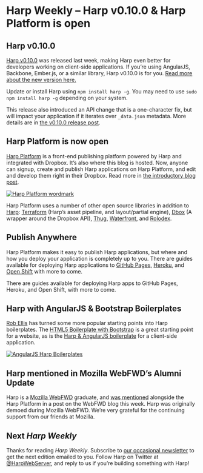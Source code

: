 # Harp Weekly – Harp v0.10.0 & Harp Platform is open

## Harp v0.10.0

[Harp v0.10.0](https://harp.rip/blog/v0-10-0-200-catch-all) was released last week, making Harp even better for developers working on client-side applications. If you’re using  AngularJS, Backbone, Ember.js, or a similar library, Harp v0.10.0 is for you. [Read more about the new version here.](https://harp.rip/blog/v0-10-0-200-catch-all)

Update or install Harp using `npm install harp -g`. You may need to use `sudo npm install harp -g` depending on your system.

This release also introduced an API change that is a one-character fix, but will impact your application if it iterates over `_data.json` metadata. More details are in [the v0.10.0 release post](https://harp.rip/blog/v0-10-0-200-catch-all).

## Harp Platform is now open

[Harp Platform](http://www.harp.io) is a front-end publishing platform powered by Harp and integrated with Dropbox. It’s also where this blog is hosted. Now, anyone can signup, create and publish Harp applications on Harp Platform, and edit and develop them right in their Dropbox. Read more in [the introductory blog post](http://blog.harp.io/posts/harp-platform-now-public).

[![Harp Platform wordmark](images/harp-weekly-harp-platform.png)](https://www.harp.io)

Harp Platform uses a number of other open source libraries in addition to [Harp](https://github.com/sintaxi/harp): [Terraform](https://github.com/sintaxi/terraform) (Harp’s asset pipeline, and layout/partial engine), [Dbox](https://github.com/sintaxi/node-dbox) (A wrapper around the Dropbox API), [Thug](https://github.com/sintaxi/thug), [Waterfront](https://github.com/sintaxi/waterfront), and [Rolodex](https://github.com/sintaxi/node-rolodex).

## Publish Anywhere

Harp Platform makes it easy to publish Harp applications, but where and how you deploy your application is completely up to you. There are guides available for deploying Harp applications to [GitHub Pages](https://harp.rip/docs/deployment/github-pages), [Heroku](https://harp.rip/docs/deployment/heroku), and [Open Shift](https://www.openshift.com/blogs/day-8-harp-the-modern-static-web-server) with more to come.

 There are guides available for deploying Harp apps to GitHub Pages, Heroku, and Open Shift, with more to come.

## Harp with AngularJS & Bootstrap Boilerplates

[Rob Ellis](github.com/silentrob) has turned some more popular starting points into Harp boilerplates. The [HTML5 Boilerplate with Bootstrap](https://github.com/silentrob/hb-html5-boilerplate) is a great starting point for a website, as is the [Harp & AngularJS boilerplate](https://github.com/silentrob/hbp-ng-harp-boilerplate) for a client-side application.

[![AngularJS Harp Boilerplates](images/harp-weekly-ng-harp-boilerplate.png)](http://ng-harp-boilerplate.harp.io/#/home)

## Harp mentioned in Mozilla WebFWD’s Alumni Update

Harp is a [Mozilla WebFWD](https://webfwd.org/) graduate, and [was mentioned](http://blog.webfwd.org/post/66288792540/alumni-updates) alongside the Harp Platform in a post on the WebFWD blog this week. Harp was originally demoed during Mozilla WebFWD. We’re very grateful for the continuing support from our friends at Mozilla.

## Next <cite>Harp Weekly</cite>

Thanks for reading <cite>Harp Weekly</cite>. Subscribe to [our occasional newsletter](http://harpjs.us7.list-manage1.com/subscribe?u=af92eba03471187c8aa0266e7&id=74381fea66) to get the next edition emailed to you. Follow Harp on Twitter at [@HarpWebServer](https://twitter.com/harpwebserver), and reply to us if you’re building something with Harp!